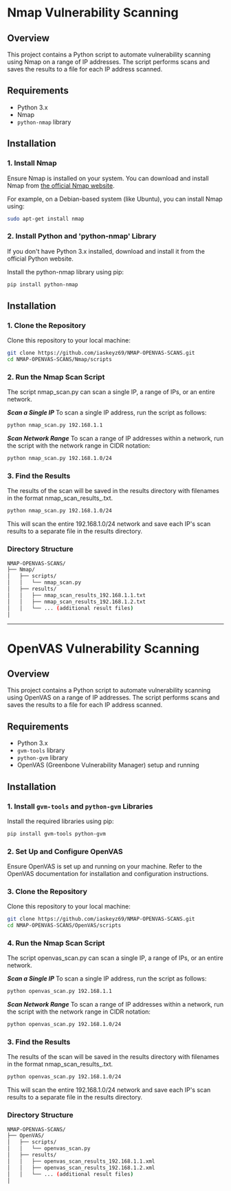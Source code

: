 # Nmap Vulnerability Scanning

## Overview
This project contains a Python script to automate vulnerability scanning using Nmap on a range of IP addresses. The script performs scans and saves the results to a file for each IP address scanned.

## Requirements
- Python 3.x
- Nmap
- `python-nmap` library

## Installation

### 1. Install Nmap
Ensure Nmap is installed on your system. You can download and install Nmap from [the official Nmap website](https://nmap.org/download.html).

For example, on a Debian-based system (like Ubuntu), you can install Nmap using:
```bash
sudo apt-get install nmap
```

### 2. Install Python and 'python-nmap' Library
If you don't have Python 3.x installed, download and install it from the official Python website.

Install the python-nmap library using pip:
```bash
pip install python-nmap
```

## Installation

### 1. Clone the Repository
Clone this repository to your local machine:
```bash
git clone https://github.com/iaskeyz69/NMAP-OPENVAS-SCANS.git
cd NMAP-OPENVAS-SCANS/Nmap/scripts
```

### 2. Run the Nmap Scan Script
The script nmap_scan.py can scan a single IP, a range of IPs, or an entire network.

***Scan a Single IP***
To scan a single IP address, run the script as follows:
```bash
python nmap_scan.py 192.168.1.1
```

***Scan Network Range***
To scan a range of IP addresses within a network, run the script with the network range in CIDR notation:
```bash
python nmap_scan.py 192.168.1.0/24
```

### 3. Find the Results
The results of the scan will be saved in the results directory with filenames in the format nmap_scan_results_<IP>.txt.
```bash
python nmap_scan.py 192.168.1.0/24
```

This will scan the entire 192.168.1.0/24 network and save each IP's scan results to a separate file in the results directory.

### Directory Structure
```bash
NMAP-OPENVAS-SCANS/
├── Nmap/
│   ├── scripts/
│   │   └── nmap_scan.py
│   ├── results/
│   │   ├── nmap_scan_results_192.168.1.1.txt
│   │   ├── nmap_scan_results_192.168.1.2.txt
│   │   └── ... (additional result files)
│   
```

----

# OpenVAS Vulnerability Scanning

## Overview
This project contains a Python script to automate vulnerability scanning using OpenVAS on a range of IP addresses. The script performs scans and saves the results to a file for each IP address scanned.

## Requirements
- Python 3.x
- `gvm-tools` library
- `python-gvm` library
- OpenVAS (Greenbone Vulnerability Manager) setup and running

## Installation

### 1. Install `gvm-tools` and `python-gvm` Libraries
Install the required libraries using pip:
```bash
pip install gvm-tools python-gvm
```
### 2. Set Up and Configure OpenVAS
Ensure OpenVAS is set up and running on your machine. Refer to the OpenVAS documentation for installation and configuration instructions.

### 3. Clone the Repository
Clone this repository to your local machine:
```bash
git clone https://github.com/iaskeyz69/NMAP-OPENVAS-SCANS.git
cd NMAP-OPENVAS-SCANS/OpenVAS/scripts
```

### 4. Run the Nmap Scan Script
The script openvas_scan.py can scan a single IP, a range of IPs, or an entire network.

***Scan a Single IP***
To scan a single IP address, run the script as follows:
```bash
python openvas_scan.py 192.168.1.1
```

***Scan Network Range***
To scan a range of IP addresses within a network, run the script with the network range in CIDR notation:
```bash
python openvas_scan.py 192.168.1.0/24
```

### 3. Find the Results
The results of the scan will be saved in the results directory with filenames in the format nmap_scan_results_<IP>.txt.
```bash
python openvas_scan.py 192.168.1.0/24
```

This will scan the entire 192.168.1.0/24 network and save each IP's scan results to a separate file in the results directory.

### Directory Structure
```bash
NMAP-OPENVAS-SCANS/
├── OpenVAS/
│   ├── scripts/
│   │   └── openvas_scan.py
│   ├── results/
│   │   ├── openvas_scan_results_192.168.1.1.xml
│   │   ├── openvas_scan_results_192.168.1.2.xml
│   │   └── ... (additional result files)
│   

```
